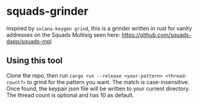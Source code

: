 # squads-grinder

Inspired by `solana-keygen grind`, this is a grinder written in rust for vanity addresses on the Squads Multisig seen here: https://github.com/squads-dapp/squads-mpl

## Using this tool

Clone the repo, then run `cargo run --release <your-pattern> <thread-count?>` to grind for the pattern you want. The match is case-insensitive. Once found, the keypair json file will be written to your current directory. The thread count is optional and has 10 as default.
